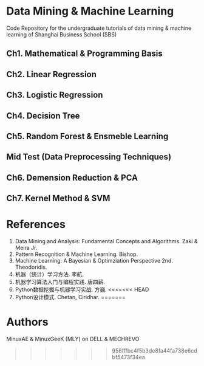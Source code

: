 # Data Mining & Machine Learning

Code Repository for the undergraduate tutorials of data mining & machine learning of Shanghai Business School (SBS)

## Ch1. Mathematical & Programming Basis

## Ch2. Linear Regression

## Ch3. Logistic Regression

## Ch4. Decision Tree

## Ch5. Random Forest & Ensmeble Learning

## Mid Test (Data Preprocessing Techniques)

## Ch6. Demension Reduction & PCA

## Ch7. Kernel Method & SVM

# References
1. Data Mining and Analysis: Fundamental Concepts and Algorithms. Zaki & Meira Jr.
2. Pattern Recognition & Machine Learning. Bishop.
3. Machine Learning: A Bayesian & Optimziation Perspective 2nd. Theodoridis.
4. 机器（统计）学习方法. 李航.
5. 机器学习算法入门与编程实践. 唐四薪.
6. Python数据挖掘与机器学习实战. 方巍.
<<<<<<< HEAD
7. Python设计模式. Chetan, Ciridhar.
=======

# Authors
MinuxAE & MinuxGeeK (MLY) on DELL & MECHREVO




>>>>>>> 956fffbc4f5b3de8fa44fa738e6cdbf5473f34ea
